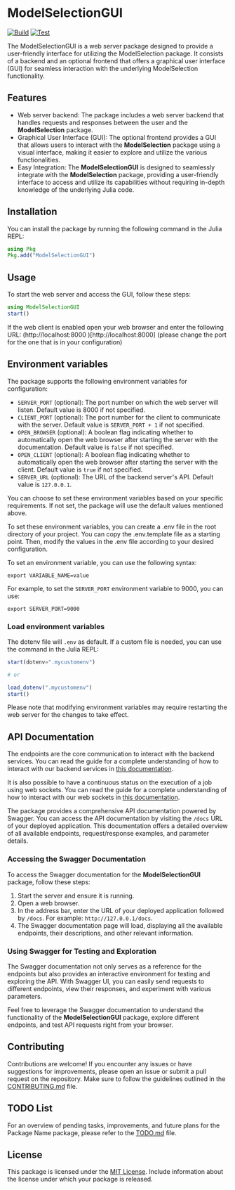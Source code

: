 # ModelSelectionGUI

[![Build](https://github.com/ParallelGSReg/ModelSelectionGUI.jl/actions/workflows/build.yaml/badge.svg?branch=main)](https://github.com/ParallelGSReg/ModelSelectionGUI.jl/actions/workflows/build.yaml)
[![Test](https://github.com/ParallelGSReg/ModelSelectionGUI.jl/actions/workflows/test.yaml/badge.svg?branch=main)](https://github.com/ParallelGSReg/ModelSelectionGUI.jl/actions/workflows/test.yaml)

The ModelSelectionGUI is a web server package designed to provide a user-friendly interface for utilizing the ModelSelection package. It consists of a backend and an optional frontend that offers a graphical user interface (GUI) for seamless interaction with the underlying ModelSelection functionality.

## Features

- Web server backend: The package includes a web server backend that handles requests and responses between the user and the **ModelSelection** package.
- Graphical User Interface (GUI): The optional frontend provides a GUI that allows users to interact with the **ModelSelection** package using a visual interface, making it easier to explore and utilize the various functionalities.
- Easy Integration: The **ModelSelectionGUI** is designed to seamlessly integrate with the **ModelSelection** package, providing a user-friendly interface to access and utilize its capabilities without requiring in-depth knowledge of the underlying Julia code.

## Installation

You can install the package by running the following command in the Julia REPL:

```julia
using Pkg
Pkg.add("ModelSelectionGUI")
```

## Usage

To start the web server and access the GUI, follow these steps:

```julia
using ModelSelectionGUI
start()
```

If the web client is enabled open your web browser and enter the following URL: (http://localhost:8000
)[http://localhost:8000] (please change the port for the one that is in your configuration)

## Environment variables

The package supports the following environment variables for configuration:

- `SERVER_PORT` (optional): The port number on which the web server will listen. Default value is 8000 if not specified.
- `CLIENT_PORT` (optional): The port number for the client to communicate with the server. Default value is `SERVER_PORT + 1` if not specified.
- `OPEN_BROWSER` (optional): A boolean flag indicating whether to automatically open the web browser after starting the server with the documentation. Default value is `false` if not specified.
- `OPEN_CLIENT` (optional): A boolean flag indicating whether to automatically open the web browser after starting the server with the client. Default value is `true` if not specified.
- `SERVER_URL` (optional): The URL of the backend server's API. Default value is `127.0.0.1`.

You can choose to set these environment variables based on your specific requirements. If not set, the package will use the default values mentioned above.

To set these environment variables, you can create a .env file in the root directory of your project. You can copy the .env.template file as a starting point. Then, modify the values in the .env file according to your desired configuration.

To set an environment variable, you can use the following syntax:

```plaintext
export VARIABLE_NAME=value
```

For example, to set the `SERVER_PORT` environment variable to 9000, you can use:

```plaintext
export SERVER_PORT=9000
```

### Load environment variables
The dotenv file will `.env` as default. If a custom file is needed, you can use the command in the Julia REPL:
```julia
start(dotenv=".mycustomenv")

# or

load_dotenv(".mycustomenv")
start()
```

Please note that modifying environment variables may require restarting the web server for the changes to take effect.

## API Documentation

The endpoints are the core communication to interact with the backend services. You can read the guide for a complete understanding of how to interact with our backend services in [this documentation](docs/endpoints.md).

It is also possible to have a continuous status on the execution of a job using web sockets. You can read the guide for a complete understanding of how to interact with our web sockets in [this documentation](docs/websockets.md).

The package provides a comprehensive API documentation powered by Swagger. You can access the API documentation by visiting the `/docs` URL of your deployed application. This documentation offers a detailed overview of all available endpoints, request/response examples, and parameter details.

### Accessing the Swagger Documentation

To access the Swagger documentation for the **ModelSelectionGUI** package, follow these steps:

1. Start the server and ensure it is running.
2. Open a web browser.
3. In the address bar, enter the URL of your deployed application followed by `/docs`. For example: `http://127.0.0.1/docs`.
4. The Swagger documentation page will load, displaying all the available endpoints, their descriptions, and other relevant information.

### Using Swagger for Testing and Exploration

The Swagger documentation not only serves as a reference for the endpoints but also provides an interactive environment for testing and exploring the API. With Swagger UI, you can easily send requests to different endpoints, view their responses, and experiment with various parameters.

Feel free to leverage the Swagger documentation to understand the functionality of the **ModelSelectionGUI** package, explore different endpoints, and test API requests right from your browser.

## Contributing

Contributions are welcome! If you encounter any issues or have suggestions for improvements, please open an issue or submit a pull request on the repository. Make sure to follow the guidelines outlined in the [CONTRIBUTING.md](CONTRIBUTING.md) file.

## TODO List

For an overview of pending tasks, improvements, and future plans for the Package Name package, please refer to the [TODO.md](TODO.md) file.

## License

This package is licensed under the [MIT License](LICENSE). Include information about the license under which your package is released.
